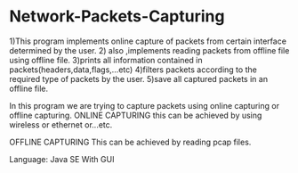 # Network-Packets-Capturing
1)This program implements online capture of packets from certain interface determined by the user.
2) also ,implements reading packets from offline file using offline file.
3)prints all information contained in packets(headers,data,flags,…etc) 
4)filters packets according to the required  type of packets by the user. 
5)save all captured packets in an offline file.

In this program we are trying to capture packets using online capturing or 
offline capturing.
ONLINE CAPTURING 
this can be achieved by using wireless or ethernet or...etc.

OFFLINE CAPTURING
This can be achieved by reading pcap files.
 
Language: 
Java SE With GUI 
